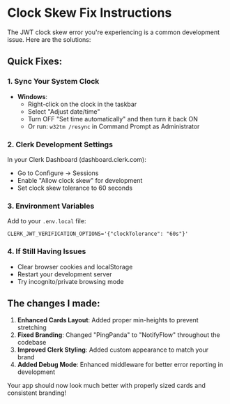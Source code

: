 # Clock Skew Fix Instructions

The JWT clock skew error you're experiencing is a common development issue. Here are the solutions:

## Quick Fixes:

### 1. Sync Your System Clock
- **Windows**: 
  - Right-click on the clock in the taskbar
  - Select "Adjust date/time"
  - Turn OFF "Set time automatically" and then turn it back ON
  - Or run: `w32tm /resync` in Command Prompt as Administrator

### 2. Clerk Development Settings
In your Clerk Dashboard (dashboard.clerk.com):
- Go to Configure → Sessions
- Enable "Allow clock skew" for development
- Set clock skew tolerance to 60 seconds

### 3. Environment Variables
Add to your `.env.local` file:
```
CLERK_JWT_VERIFICATION_OPTIONS='{"clockTolerance": "60s"}'
```

### 4. If Still Having Issues
- Clear browser cookies and localStorage
- Restart your development server
- Try incognito/private browsing mode

## The changes I made:

1. **Enhanced Cards Layout**: Added proper min-heights to prevent stretching
2. **Fixed Branding**: Changed "PingPanda" to "NotifyFlow" throughout the codebase
3. **Improved Clerk Styling**: Added custom appearance to match your brand
4. **Added Debug Mode**: Enhanced middleware for better error reporting in development

Your app should now look much better with properly sized cards and consistent branding!

